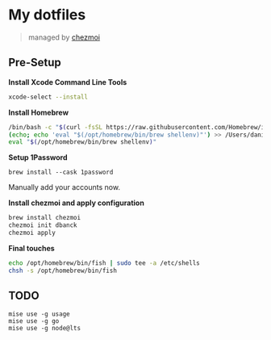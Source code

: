 # My dotfiles

> managed by [chezmoi](https://www.chezmoi.io/)

## Pre-Setup

**Install Xcode Command Line Tools**
```bash
xcode-select --install
```

**Install Homebrew**
```bash
/bin/bash -c "$(curl -fsSL https://raw.githubusercontent.com/Homebrew/install/HEAD/install.sh)"
(echo; echo 'eval "$(/opt/homebrew/bin/brew shellenv)"') >> /Users/daniel.banck/.zprofile
eval "$(/opt/homebrew/bin/brew shellenv)"
```

**Setup 1Password**
```
brew install --cask 1password
```
Manually add your accounts now.

**Install chezmoi and apply configuration**
```bash
brew install chezmoi
chezmoi init dbanck
chezmoi apply
```

**Final touches**
```bash
echo /opt/homebrew/bin/fish | sudo tee -a /etc/shells
chsh -s /opt/homebrew/bin/fish
```

## TODO
```
mise use -g usage
mise use -g go
mise use -g node@lts 
```
